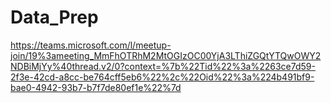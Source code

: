 # Data_Prep

https://teams.microsoft.com/l/meetup-join/19%3ameeting_MmFhOTRhM2MtOGIzOC00YjA3LThiZGQtYTQwOWY2NDBiMjYy%40thread.v2/0?context=%7b%22Tid%22%3a%2263ce7d59-2f3e-42cd-a8cc-be764cff5eb6%22%2c%22Oid%22%3a%224b491bf9-bae0-4942-93b7-b7f7de80ef1e%22%7d
